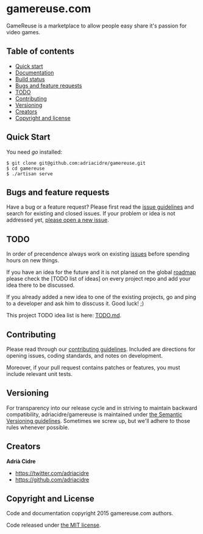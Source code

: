 gamereuse.com
=================

GameReuse is a marketplace to allow people easy share it's passion for video games.

## Table of contents

- [Quick start](#quick-start)
- [Documentation](#documentation)
- [Build status](#build-status)
- [Bugs and feature requests](#bugs-and-feature-requests)
- [TODO](#todo)
- [Contributing](#contributing)
- [Versioning](#versioning)
- [Creators](#creators)
- [Copyright and license](#copyright-and-license)

## Quick Start

You need *go* installed:

```
$ git clone git@github.com:adriacidre/gamereuse.git
$ cd gamereuse
$ ./artisan serve
```

## Bugs and feature requests

Have a bug or a feature request? Please first read the
[issue guidelines](https://github.com/adriacidre/gamereuse/blob/master/CONTRIBUTING.md#using-the-issue-tracker)
and search for existing and closed issues. If your problem or idea is not
addressed yet,
[please open a new issue](https://github.com/adriacidre/gamereuse/issues/new).

## TODO

In order of precendence always work on existing
[issues](https://github.com/adriacidre/gamereuse/issues) before spending hours on
new things.

If you have an idea for the future and it is not planed on the global
[roadmap](http://github.com/adriacidre/gamereuse/roadmap.md) please check the
[TODO list of ideas] on every project repo and add your idea there to be
discussed.

If you already added a new idea to one of the existing projects, go and ping
to a developer and ask him to disscuss it. Good luck! ;)

This project TODO idea list is here: [TODO.md](todo.md).

## Contributing

Please read through our
[contributing guidelines](https://github.com/adriacidre/gamereuse/blob/master/CONTRIBUTING.md).
Included are directions for opening issues, coding standards, and notes on
development.

Moreover, if your pull request contains patches or features, you must include
relevant unit tests.

## Versioning

For transparency into our release cycle and in striving to maintain backward
compatibility, adriacidre/gamereuse is maintained under
[the Semantic Versioning guidelines](http://semver.org/). Sometimes we screw
up, but we'll adhere to those rules whenever possible.

## Creators

**Adrià Cidre**

- <https://twitter.com/adriacidre>
- <https://github.com/adriacidre>

## Copyright and License

Code and documentation copyright 2015 gamereuse.com authors.

Code released under
[the MIT license](https://github.com/adriacidre/gamereuse/blob/master/LICENSE).
